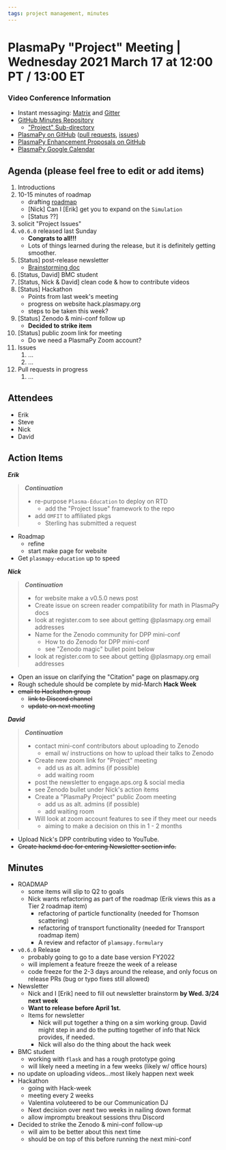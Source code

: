 ```yaml
---
tags: project management, minutes
---
```


# PlasmaPy "Project" Meeting | Wednesday 2021 March 17 at 12:00 PT / 13:00 ET

### Video Conference Information
* Instant messaging: [Matrix](https://element.im/app/#/room/#plasmapy:openastronomy.org) and [Gitter](https://gitter.im/PlasmaPy/Lobby)
* [GitHub Minutes Repository](https://github.com/PlasmaPy/plasmapy-project/tree/master/minutes)
    * ["Project" Sub-directory](https://github.com/PlasmaPy/plasmapy-project/tree/master/minutes/_project)
* [PlasmaPy on GitHub](https://github.com/PlasmaPy/plasmapy) ([pull requests](https://github.com/PlasmaPy/plasmapy/pulls), [issues](https://github.com/PlasmaPy/plasmapy/issues))
* [PlasmaPy Enhancement Proposals on GitHub](https://github.com/PlasmaPy/PlasmaPy-PLEPs)
* [PlasmaPy Google Calendar](https://calendar.google.com/calendar?cid=bzVsb3ZkcW0zaWxsam00ZTlrMDd2cmw5bWdAZ3JvdXAuY2FsZW5kYXIuZ29vZ2xlLmNvbQ)

## Agenda (please feel free to edit or add items)

1. Introductions
2. 10-15 minutes of roadmap
    * drafting [roadmap](https://hackmd.io/@plasmapy/ry0mmnj6v)
    * [Nick] Can I [Erik] get you to expand on the `Simulation`
    * [Status ??]
3. solicit "Project Issues"
4. `v0.6.0` released last Sunday
    * **Congrats to all!!!**
    * Lots of things learned during the release, but it is definitely getting smoother.
5. [Status] post-release newsletter
    * [Brainstorming doc](https://hackmd.io/@plasmapy/HJ-AbhUm_)
6. [Status, David] BMC student
7. [Status, Nick & David] clean code & how to contribute videos
8. [Status] Hackathon
    * Points from last week's meeting
    * progress on website hack.plasmapy.org
    * steps to be taken this week?
9. [Status] Zenodo & mini-conf follow up
    * **Decided to strike item**
10. [Status] public zoom link for meeting
    * Do we need a PlasmaPy Zoom account?
10. Issues
    1. ...
    2. ...
11. Pull requests in progress 
    1. ...
    
## Attendees

* Erik
* Steve
* Nick
* David

## Action Items

***Erik***
> ***Continuation***
> * re-purpose `Plasma-Education` to deploy on RTD
>     * add the "Project Issue" framework to the repo
> * add `OMFIT` to affiliated pkgs
>     * Sterling has submitted a request
* Roadmap
    * refine
    * start make page for website
* Get `plasmapy-education` up to speed

***Nick***
> ***Continuation***
> * for website make a v0.5.0 news post
> * Create issue on screen reader compatibility for math in PlasmaPy docs
> * look at register.com to see about getting @plasmapy.org email addresses
> * Name for the Zenodo community for DPP mini-conf
>    * How to do Zenodo for DPP mini-conf
>    * see "Zenodo magic" bullet point below
> * look at register.com to see about getting @plasmapy.org email addresses
* Open an issue on clarifying the "Citation" page on plasmapy.org
* Rough schedule should be complete by mid-March **Hack Week**
* ~~email to Hackathon group~~
    * ~~link to Discord channel~~
    * ~~update on next meeting~~

***David***
> ***Continuation***
> * contact mini-conf contributors about uploading to Zenodo
>     * email w/ instructions on how to upload their talks to Zenodo
> * Create new zoom link for "Project" meeting
>     * add us as alt. admins (if possible)
>     * add waiting room
> * post the newsletter to engage.aps.org & social media
> * see Zenodo bullet under Nick's action items
> * Create a "PlasmaPy Project" public Zoom meeting
>     * add us as alt. admins (if possible)
>     * add waiting room
> * Will look at zoom account features to see if they meet our needs
>     * aiming to make a decision on this in 1 - 2 months
* Upload Nick's DPP contributing video to YouTube.
* ~~Create hackmd doc for entering Newsletter section info.~~

## Minutes

* ROADMAP
    * some items will slip to Q2 to goals
    * Nick wants refactoring as part of the roadmap (Erik views this as a Tier 2 roadmap item)
        * refactoring of particle functionality (needed for Thomson scattering)
        * refactoring of transport functionality (needed for Transport roadmap item)
        * A review and refactor of `plamsapy.formulary`
* `v0.6.0` Release
    * probably going to go to a date base version FY2022
    * will implement a feature freeze the week of a release
    * code freeze for the 2-3 days around the release, and only focus on release PRs (bug or typo fixes still allowed)
* Newsletter
    * Nick and I [Erik] need to fill out newsletter brainstorm **by Wed. 3/24 next week**
    * **Want to release before April 1st.**
    * Items for newsletter
        * Nick will put together a thing on a sim working group. David might step in and do the putting together of info that Nick provides, if needed.
        * Nick will also do the thing about the hack week
* BMC student
    * working with `flask` and has a rough prototype going
    * will likely need a meeting in a few weeks (likely w/ office hours)
* no update on uploading videos...most likely happen next week
* Hackathon
    * going with Hack-week
    * meeting every 2 weeks
    * Valentina voluteered to be our Communication DJ
    * Next decision over next two weeks in nailing down format
    * allow impromptu breakout sessions thru Discord
* Decided to strike the Zenodo & mini-conf follow-up
    * will aim to be better about this next time
    * should be on top of this before running the next mini-conf
